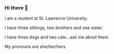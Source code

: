 ### Hi there 👋

I am a student at St. Lawrence University.

I have three siblings, two brothers and one sister.

I have three dogs and two cats...ask me about them.

My pronouns are she/her/hers.



<!--
**kaseygwood/kaseygwood** is a ✨ _special_ ✨ repository because its `README.md` (this file) appears on your GitHub profile.

Here are some ideas to get you started:

- 🔭 I’m currently working on ...
- 🌱 I’m currently learning ...
- 👯 I’m looking to collaborate on ...
- 🤔 I’m looking for help with ...
- 💬 Ask me about ...
- 📫 How to reach me: ...
- 😄 Pronouns: ...
- ⚡ Fun fact: ...
-->
